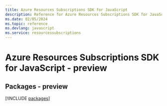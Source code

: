 ```yaml
---
title: Azure Resources Subscriptions SDK for JavaScript
description: Reference for Azure Resources Subscriptions SDK for JavaScript
ms.date: 02/05/2024
ms.topic: reference
ms.devlang: javascript
ms.service: resourcessubscriptions
---
```

# Azure Resources Subscriptions SDK for JavaScript - preview
## Packages - preview
[!INCLUDE [packages](resources-subscriptions-index.md)]